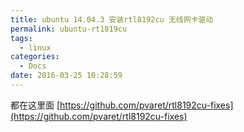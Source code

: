 ```yaml
---
title: ubuntu 14.04.3 安装rtl8192cu 无线网卡驱动
permalink: ubuntu-rt1819cu
tags:
  - linux
categories:
  - Docs
date: 2016-03-25 10:28:59
---
```


都在这里面
[https://github.com/pvaret/rtl8192cu-fixes](https://github.com/pvaret/rtl8192cu-fixes)